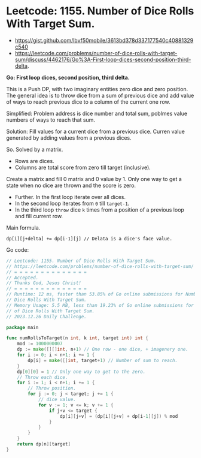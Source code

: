 # Leetcode: 1155. Number of Dice Rolls With Target Sum.

- https://gist.github.com/lbvf50mobile/3613bd378d337177540c40881329c540
- https://leetcode.com/problems/number-of-dice-rolls-with-target-sum/discuss/4462176/Go%3A-First-loop-dices-second-position-third-delta.

**Go: First loop dices, second position, third delta.**


This is a Push DP, with two imaginary entities zero dice and zero position.
The general idea is to throw dice from a sum of previous dice and add value of
ways to reach previous dice to a column of the current one row.

Simplified: Problem address is dice number and total sum, poblmes value
numbers of ways to reach that sum.

Solution: Fill values for a current dice from a previous dice. Curren value
generated by adding values from a previous dices.



So. Solved by a matrix.


- Rows are dices.
- Columns are total score from zero till target (inclusive).


Create a matrix and fill 0 matrix and 0 value by 1. Only one way to get a
state when no dice are thrown and the score is zero.


- Further. In the first loop iterate over all dices.
- In the second loop iterates from `0` till `target-1`.
- In the third loop `throw` dice `k` times from a position of a previous loop
  and fill current row.


Main formula.

`dp[i][j+delta] += dp[i-1][j] // Delata is a dice's face value.`

Go code:
```Go
// Leetcode: 1155. Number of Dice Rolls With Target Sum.
// https://leetcode.com/problems/number-of-dice-rolls-with-target-sum/
// = = = = = = = = = = = = = =
// Accepted.
// Thanks God, Jesus Christ!
// = = = = = = = = = = = = = =
// Runtime: 12 ms, faster than 53.85% of Go online submissions for Number of
// Dice Rolls With Target Sum.
// Memory Usage: 5.5 MB, less than 19.23% of Go online submissions for Number
// of Dice Rolls With Target Sum.
// 2023.12.26 Daily Challenge.

package main

func numRollsToTarget(n int, k int, target int) int {
	mod := 1000000007
	dp := make([][]int, n+1) // One row - one dice, + imagenery one.
	for i := 0; i < n+1; i += 1 {
		dp[i] = make([]int, target+1) // Number of sum to reach.
	}
	dp[0][0] = 1 // Only one way to get to the zero.
	// Throw each dice.
	for i := 1; i < n+1; i += 1 {
		// Throw position.
		for j := 0; j < target; j += 1 {
			// dice value.
			for v := 1; v <= k; v += 1 {
				if j+v <= target {
					dp[i][j+v] = (dp[i][j+v] + dp[i-1][j]) % mod
				}
			}
		}
	}
	return dp[n][target]
}
```
